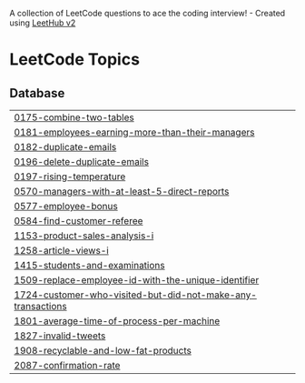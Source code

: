 A collection of LeetCode questions to ace the coding interview! - Created using [LeetHub v2](https://github.com/arunbhardwaj/LeetHub-2.0)
<!---LeetCode Topics Start-->
# LeetCode Topics
## Database
|  |
| ------- |
| [0175-combine-two-tables](https://github.com/YuvarajKate/LeetCode-SQL/tree/master/0175-combine-two-tables) |
| [0181-employees-earning-more-than-their-managers](https://github.com/YuvarajKate/LeetCode-SQL/tree/master/0181-employees-earning-more-than-their-managers) |
| [0182-duplicate-emails](https://github.com/YuvarajKate/LeetCode-SQL/tree/master/0182-duplicate-emails) |
| [0196-delete-duplicate-emails](https://github.com/YuvarajKate/LeetCode-SQL/tree/master/0196-delete-duplicate-emails) |
| [0197-rising-temperature](https://github.com/YuvarajKate/LeetCode-SQL/tree/master/0197-rising-temperature) |
| [0570-managers-with-at-least-5-direct-reports](https://github.com/YuvarajKate/LeetCode-SQL/tree/master/0570-managers-with-at-least-5-direct-reports) |
| [0577-employee-bonus](https://github.com/YuvarajKate/LeetCode-SQL/tree/master/0577-employee-bonus) |
| [0584-find-customer-referee](https://github.com/YuvarajKate/LeetCode-SQL/tree/master/0584-find-customer-referee) |
| [1153-product-sales-analysis-i](https://github.com/YuvarajKate/LeetCode-SQL/tree/master/1153-product-sales-analysis-i) |
| [1258-article-views-i](https://github.com/YuvarajKate/LeetCode-SQL/tree/master/1258-article-views-i) |
| [1415-students-and-examinations](https://github.com/YuvarajKate/LeetCode-SQL/tree/master/1415-students-and-examinations) |
| [1509-replace-employee-id-with-the-unique-identifier](https://github.com/YuvarajKate/LeetCode-SQL/tree/master/1509-replace-employee-id-with-the-unique-identifier) |
| [1724-customer-who-visited-but-did-not-make-any-transactions](https://github.com/YuvarajKate/LeetCode-SQL/tree/master/1724-customer-who-visited-but-did-not-make-any-transactions) |
| [1801-average-time-of-process-per-machine](https://github.com/YuvarajKate/LeetCode-SQL/tree/master/1801-average-time-of-process-per-machine) |
| [1827-invalid-tweets](https://github.com/YuvarajKate/LeetCode-SQL/tree/master/1827-invalid-tweets) |
| [1908-recyclable-and-low-fat-products](https://github.com/YuvarajKate/LeetCode-SQL/tree/master/1908-recyclable-and-low-fat-products) |
| [2087-confirmation-rate](https://github.com/YuvarajKate/LeetCode-SQL/tree/master/2087-confirmation-rate) |
<!---LeetCode Topics End-->